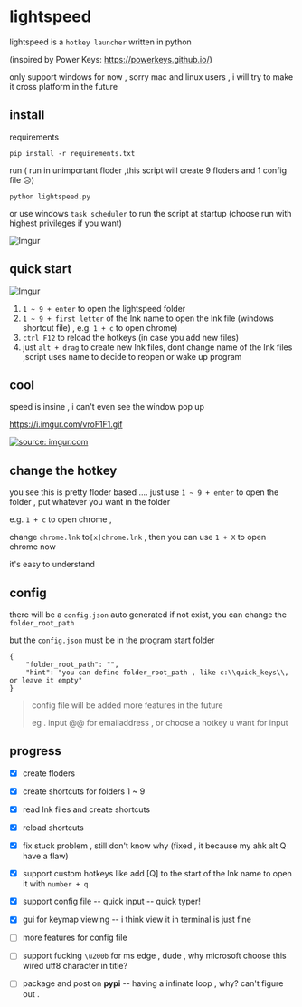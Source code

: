# lightspeed
lightspeed is a `hotkey launcher` written in python

 (inspired by Power Keys: https://powerkeys.github.io/)



only support windows for now , sorry mac and linux users , i will try to make it cross platform in the future

## install
requirements
```
pip install -r requirements.txt
```
run ( run in unimportant floder ,this script will create 9 floders and 1 config file 😥) 
```
python lightspeed.py
```


or use windows `task scheduler` to run the script at startup (choose run with highest privileges if you want)

![Imgur](https://i.imgur.com/zwhjR2g.png)



## quick start

![Imgur](https://i.imgur.com/9wYUkGS.png)

1. `1 ~ 9 + enter` to open the lightspeed folder 
2. `1 ~ 9 + first letter` of the lnk name to open the lnk file (windows shortcut file) , e.g. `1 + c` to open chrome)
3. `ctrl F12` to reload the hotkeys (in case you add new files)
4. just `alt + drag` to create new lnk files, dont change name of the lnk files ,script uses name to decide to reopen or wake up program

## cool
speed is insine ,  i can't even see the window pop up

https://i.imgur.com/vroF1F1.gif

<a href="https://imgur.com/vroF1F1"><img src="https://i.imgur.com/vroF1F1.gif" title="source: imgur.com" /></a>

##  change the hotkey

you see this is pretty floder based ....
just use `1 ~ 9 + enter` to open the folder , put whatever you want in the folder


e.g. `1 + c` to open chrome , 

change `chrome.lnk` to`[x]chrome.lnk` , then you can use `1 + X` to open chrome now

it's easy to understand


## config

there will be a `config.json` auto generated if not exist, you can change the `folder_root_path` 

but the `config.json`  must be in the program start folder 
```
{
    "folder_root_path": "",
    "hint": "you can define folder_root_path , like c:\\quick_keys\\, or leave it empty"
}
```

> config file will be added more features in the future
> 
> eg . input @@ for emailaddress , or choose a hotkey u want  for input 


## progress 
- [x] create floders
- [x] create shortcuts for folders 1 ~ 9
- [x] read lnk files and create shortcuts
- [x] reload shortcuts 
- [x] fix stuck problem , still don't know why (fixed , it because my ahk alt Q have a flaw)
- [x] support custom hotkeys like add [Q] to the start of the lnk name to open it with `number + q`
- [x] support config file -- quick input -- quick typer!
- [x] gui for keymap viewing -- i think view it in terminal is just fine 
- [ ] more features for config file


- [ ] support fucking `\u200b` for ms edge , dude , why microsoft choose this wired utf8 character in title?
- [ ] package and post on **pypi** -- having a infinate loop , why? can't figure out .

<!-- # upload
> make sure have twine installed first

1. change `setup.py`
2. testing `py setup.py develop`
3. `py setup.py sdist`
4. `twine upload dist/*`33rrrr如1d1d -->